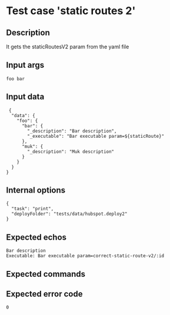 # Test case 'static routes 2'

## Description

It gets the staticRoutesV2 param from the yaml file

## Input args

    foo bar

## Input data

     {
      "data": {
        "foo": {
          "bar": {
            "_description": "Bar description",
            "_executable": "Bar executable param=${staticRoute}"
          },
          "muk": {
            "_description": "Muk description"
          }
        }
      }
    }

## Internal options

    {
      "task": "print",
      "deployFolder": "tests/data/hubspot.deploy2"
    }

## Expected echos

    Bar description
    Executable: Bar executable param=correct-static-route-v2/:id

## Expected commands

## Expected error code

    0
